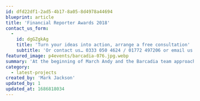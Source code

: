 ```yaml
---
id: dfd22df1-2ad5-4b17-8a05-8d4978a44694
blueprint: article
title: 'Financial Reporter Awards 2018'
contact_us_form:
  -
    id: dgGZgkAg
    title: 'Turn your ideas into action, arrange a free consultation'
    subtitle: 'Or contact us… 0333 050 4624 / 01772 497206 or email us: info@p4events.co.uk'
featured_image: p4events/barcadia-076.jpg.webp
summary: 'At the beginning of March Andy and the Barcadia team approached us to assist in the organisation and management of their Financial Reporter Awards taking place at the Museum of'
category:
  - latest-projects
created_by: 'Mark Jackson'
updated_by: 1
updated_at: 1686818034
---
```

